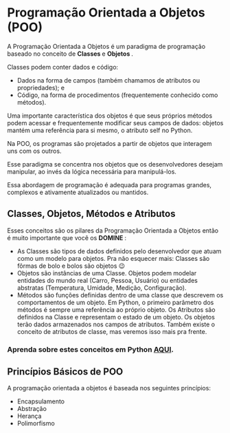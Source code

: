<h1> Programação Orientada a Objetos (POO) </h1> 

A Programação Orientada a Objetos é um paradigma de programação baseado no conceito de <b> Classes </b> e <b> Objetos </b>.

Classes podem conter dados e código:

- Dados na forma de campos (também chamamos de atributos ou propriedades); e
- Código, na forma de procedimentos (frequentemente conhecido como métodos).

Uma importante característica dos objetos é que seus próprios métodos podem acessar e frequentemente modificar seus campos de dados: objetos mantém uma referência para si mesmo, o atributo self no Python.

Na POO, os programas são projetados a partir de objetos que interagem uns com os outros.

Esse paradigma se concentra nos objetos que os desenvolvedores desejam manipular, ao invés da lógica necessária para manipulá-los.

Essa abordagem de programação é adequada para programas grandes, complexos e ativamente atualizados ou mantidos.

<h2> Classes, Objetos, Métodos e Atributos </h2>
Esses conceitos são os pilares da Programação Orientada a Objetos então é muito importante que você os <b> DOMINE </b>:

- As Classes são tipos de dados definidos pelo desenvolvedor que atuam como um modelo para objetos. Pra não esquecer mais: Classes são fôrmas de bolo e bolos são objetos :wink:
- Objetos são instâncias de uma Classe. Objetos podem modelar entidades do mundo real (Carro, Pessoa, Usuário) ou entidades abstratas (Temperatura, Umidade, Medição, Configuração).
- Métodos são funções definidas dentro de uma classe que descrevem os comportamentos de um objeto. Em Python, o primeiro parâmetro dos métodos é sempre uma referência ao próprio objeto.
Os Atributos são definidos na Classe e representam o estado de um objeto. Os objetos terão dados armazenados nos campos de atributos. Também existe o conceito de atributos de classe, mas veremos isso mais pra frente.

### Aprenda sobre estes conceitos em Python [AQUI](https://colab.research.google.com/drive/1z11uMQqkcnsAJjw-ifoUIH5u-6IlrtDX?usp=sharing).

<h2> Princípios Básicos de POO </h2>
A programação orientada a objetos é baseada nos seguintes princípios:

- Encapsulamento
- Abstração
- Herança
- Polimorfismo
